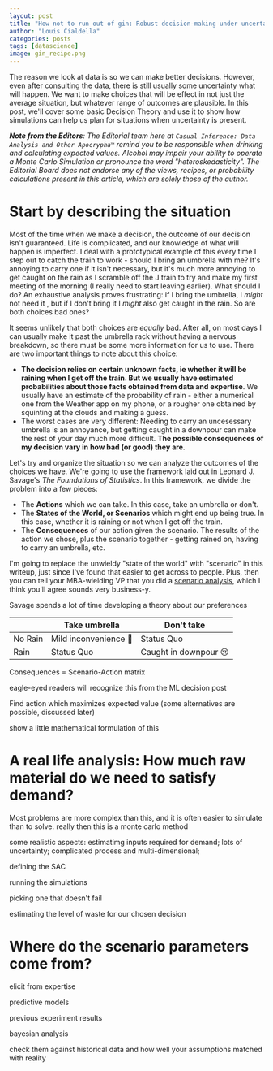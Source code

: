 ```yaml
---
layout: post
title: "How not to run out of gin: Robust decision-making under uncertainty using simulations"
author: "Louis Cialdella"
categories: posts
tags: [datascience]
image: gin_recipe.png
---
```


The reason we look at data is so we can make better decisions. However, even after consulting the data, there is still usually some uncertainty what will happen. We want to make choices that will be effect in not just the average situation, but whatever range of outcomes are plausible. In this post, we'll cover some basic Decision Theory and use it to show how simulations can help us plan for situations when uncertainty is present.

_**Note from the Editors**: The Editorial team here at `Casual Inference: Data Analysis and Other Apocrypha™` remind you to be responsible when drinking and calculating expected values. Alcohol may impair your ability to operate a Monte Carlo Simulation or pronounce the word "heteroskedasticity". The Editorial Board does not endorse any of the views, recipes, or probability calculations present in this article, which are solely those of the author._

# Start by describing the situation

Most of the time when we make a decision, the outcome of our decision isn't guaranteed. Life is complicated, and our knowledge of what will happen is imperfect. I deal with a prototypical example of this every time I step out to catch the train to work - should I bring an umbrella with me? It's annoying to carry one if it isn't necessary, but it's much more annoying to get caught on the rain as I scramble off the J train to try and make my first meeting of the morning (I really need to start leaving earlier). What should I do? An exhaustive analysis proves frustrating: if I bring the umbrella, I _might_ not need it , but if I don't bring it I _might_ also get caught in the rain. So are both choices bad ones?

It seems unlikely that both choices are _equally_ bad. After all, on most days I can usually make it past the umbrella rack without having a nervous breakdown, so there must be some more information for us to use. There are two important things to note about this choice:
* **The decision relies on certain unknown facts, ie whether it will be raining when I get off the train. But we usually have estimated probabilities about those facts obtained from data and expertise**. We usually have an estimate of the probability of rain - either a numerical one from the Weather app on my phone, or a rougher one obtained by squinting at the clouds and making a guess.
* The worst cases are very different: Needing to carry an uncesessary umbrella is an annoyance, but getting caught in a downpour can make the rest of your day much more difficult. **The possible consequences of my decision vary in how bad (or good) they are**.

Let's try and organize the situation so we can analyze the outcomes of the choices we have. We're going to use the framework laid out in Leonard J. Savage's _The Foundations of Statistics_. In this framework, we divide the problem into a few pieces:
* The **Actions** which we can take. In this case, take an umbrella or don't.
* The **States of the World, or Scenarios** which might end up being true. In this case, whether it is raining or not when I get off the train.
* The **Consequences** of our action given the scenario. The results of the action we chose, plus the scenario together - getting rained on, having to carry an umbrella, etc.

I'm going to replace the unwieldy "state of the world" with "scenario" in this writeup, just since I've found that easier to get across to people. Plus, then you can tell your MBA-wielding VP that you did a [scenario analysis](https://en.wikipedia.org/wiki/Scenario_planning), which I think you'll agree sounds very business-y.

Savage spends a lot of time developing a theory about our preferences

|     | Take umbrella | Don't take |
| -------- | ------- | ------- |
| No Rain  | Mild inconvenience  🫤  | Status Quo |
| Rain     | Status Quo    | Caught in downpour 😢 |

Consequences = Scenario-Action matrix

eagle-eyed readers will recognize this from the ML decision post

Find action which maximizes expected value (some alternatives are possible, discussed later)

show a little mathematical formulation of this

# A real life analysis: How much raw material do we need to satisfy demand?

Most problems are more complex than this, and it is often easier to simulate than to solve. really then this is a monte carlo method

some realistic aspects: estimatimg inputs required for demand; lots of uncertainty; complicated process and multi-dimensional;

defining the SAC

running the simulations

picking one that doesn't fail

estimating the level of waste for our chosen decision

# Where do the scenario parameters come from?

elicit from expertise

predictive models

previous experiment results

bayesian analysis

check them against historical data and how well your assumptions matched with reality
